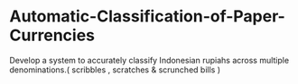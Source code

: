 # Automatic-Classification-of-Paper-Currencies
Develop a system to accurately classify
Indonesian rupiahs across multiple denominations.( scribbles , scratches & scrunched bills )


